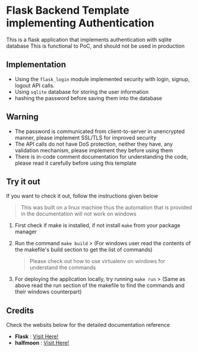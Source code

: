 # Flask Backend Template implementing Authentication
This is a flask application that implements authentication with sqlite database
This is functional to PoC, and should not be used in production
## Implementation
- Using the `flask_login` module implemented security with login, signup, logout API calls.
- Using `sqlite` database for storing the user information
- hashing the password before saving them into the database

## Warning
- The password is communicated from client-to-server in unencrypted manner, please implement SSL/TLS for improved security
- The API calls do not have DoS protection, neither they have, any validation mechanism, please implement they before using them
- There is in-code comment documentation for understanding the code, please read it carefully before using this template

## Try it out
If you want to check it out, follow the instructions given below
> This was built on a linux machine thus the automation that is provided in the documentation will not work on windows
1. First check if make is installed, if not install `make` from your package manager

2. Run the command `make build` > (For windows user read the contents of the makefile's build section to get the list of commands)

    > Please check out how to use virtualenv on windows for understand the commands

3. For deploying the application locally, try running `make run` > (Same as above read the run section of the makefile to find the commands and their windows counterpart)

## Credits
Check the websits below for the detailed documentation reference
- **Flask** : [Visit Here!](https://flask.palletsprojects.com/en/1.1.x/)
- **halfmoon** : [Visit Here!](https://gethalfmoon.com/)
